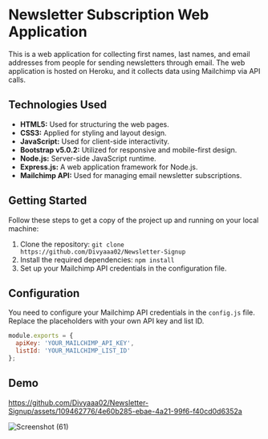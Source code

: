 # Newsletter Subscription Web Application

This is a web application for collecting first names, last names, and email addresses from people for sending newsletters through email. The web application is hosted on Heroku, and it collects data using Mailchimp via API calls.

## Technologies Used

- **HTML5:** Used for structuring the web pages.
- **CSS3:** Applied for styling and layout design.
- **JavaScript:** Used for client-side interactivity.
- **Bootstrap v5.0.2:** Utilized for responsive and mobile-first design.
- **Node.js:** Server-side JavaScript runtime.
- **Express.js:** A web application framework for Node.js.
- **Mailchimp API:** Used for managing email newsletter subscriptions.

## Getting Started

Follow these steps to get a copy of the project up and running on your local machine:

1. Clone the repository: `git clone https://github.com/Divyaaa02/Newsletter-Signup`
2. Install the required dependencies: `npm install`
3. Set up your Mailchimp API credentials in the configuration file.

## Configuration

You need to configure your Mailchimp API credentials in the `config.js` file. Replace the placeholders with your own API key and list ID.

```javascript
module.exports = {
  apiKey: 'YOUR_MAILCHIMP_API_KEY',
  listId: 'YOUR_MAILCHIMP_LIST_ID'
};

```
## Demo 


https://github.com/Divyaaa02/Newsletter-Signup/assets/109462776/4e60b285-ebae-4a21-99f6-f40cd0d6352a



![Screenshot (61)](https://github.com/Divyaaa02/Newsletter-Signup/assets/109462776/850d7787-a6c8-460a-8037-3fe14f6f27ee)




